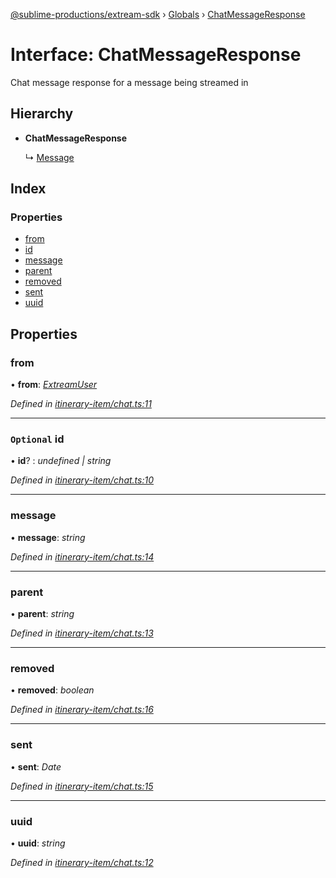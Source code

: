 [@sublime-productions/extream-sdk](../README.md) › [Globals](../globals.md) › [ChatMessageResponse](chatmessageresponse.md)

# Interface: ChatMessageResponse

Chat message response for a message being streamed in

## Hierarchy

* **ChatMessageResponse**

  ↳ [Message](message.md)

## Index

### Properties

* [from](chatmessageresponse.md#from)
* [id](chatmessageresponse.md#optional-id)
* [message](chatmessageresponse.md#message)
* [parent](chatmessageresponse.md#parent)
* [removed](chatmessageresponse.md#removed)
* [sent](chatmessageresponse.md#sent)
* [uuid](chatmessageresponse.md#uuid)

## Properties

###  from

• **from**: *[ExtreamUser](extreamuser.md)*

*Defined in [itinerary-item/chat.ts:11](https://github.com/Extream-SaaS/ex-sdk/blob/ff4c1d0/src/itinerary-item/chat.ts#L11)*

___

### `Optional` id

• **id**? : *undefined | string*

*Defined in [itinerary-item/chat.ts:10](https://github.com/Extream-SaaS/ex-sdk/blob/ff4c1d0/src/itinerary-item/chat.ts#L10)*

___

###  message

• **message**: *string*

*Defined in [itinerary-item/chat.ts:14](https://github.com/Extream-SaaS/ex-sdk/blob/ff4c1d0/src/itinerary-item/chat.ts#L14)*

___

###  parent

• **parent**: *string*

*Defined in [itinerary-item/chat.ts:13](https://github.com/Extream-SaaS/ex-sdk/blob/ff4c1d0/src/itinerary-item/chat.ts#L13)*

___

###  removed

• **removed**: *boolean*

*Defined in [itinerary-item/chat.ts:16](https://github.com/Extream-SaaS/ex-sdk/blob/ff4c1d0/src/itinerary-item/chat.ts#L16)*

___

###  sent

• **sent**: *Date*

*Defined in [itinerary-item/chat.ts:15](https://github.com/Extream-SaaS/ex-sdk/blob/ff4c1d0/src/itinerary-item/chat.ts#L15)*

___

###  uuid

• **uuid**: *string*

*Defined in [itinerary-item/chat.ts:12](https://github.com/Extream-SaaS/ex-sdk/blob/ff4c1d0/src/itinerary-item/chat.ts#L12)*

